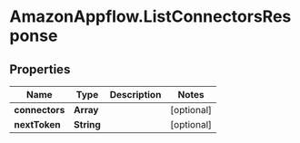 # AmazonAppflow.ListConnectorsResponse

## Properties

Name | Type | Description | Notes
------------ | ------------- | ------------- | -------------
**connectors** | **Array** |  | [optional] 
**nextToken** | **String** |  | [optional] 


